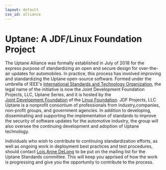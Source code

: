 ```yaml
---
layout: default
css_id: alliance
---
```



# Uptane: A JDF/Linux Foundation Project

The Uptane Alliance was formally established in July of 2018 for the express
purpose of standardizing an open and secure design for over-the-air updates
for automobiles.  In practice, this process has involved improving and
standardizing the Uptane open-source software. Formed under the umbrella of
IEEE's [International Standards and Technology Organization](https://ieee-isto.org/), the legal name of the initiative is now the Joint Development Foundation
Projects, LLC, Uptane Series, and it is hosted by the  
[Joint Development Foundation](http://www.jointdevelopment.org/) of the
[Linux Foundation](http://www.linuxfoundation.org/). JDF Projects, LLC Uptane is a nonprofit consortium of professionals from industry,companies, non-profit groups, and government agencies.
In addition to developing, disseminating and supporting the implementation of
standards to improve the security of software updates for the automotive industry,
the group will also oversee the continuing development and adoption of Uptane technology.

Individuals who wish to contribute to continuing standardization efforts, as well as ongoing work in deployment best practices and test procedures, should
contact [Lois Anne DeLong](mailto:lad278@nyu.edu) to be put on the mailing list for
the Uptane Standards committee. This will keep you apprised of how the work is
progressing and give you the opportunity to contribute to the process.
